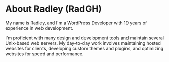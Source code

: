 <!--
**RadGH/RadGH** is a ✨ _special_ ✨ repository because its `README.md` (this file) appears on your GitHub profile:
https://github.com/RadGH

Here are some ideas to get you started:

- 🔭 I’m currently working on ...
- 🌱 I’m currently learning ...
- 👯 I’m looking to collaborate on ...
- 🤔 I’m looking for help with ...
- 💬 Ask me about ...
- 📫 How to reach me: ...
- 😄 Pronouns: ...
- ⚡ Fun fact: ...
-->

# About Radley (RadGH)

My name is Radley, and I'm a WordPress Developer with 19 years of experience in web development.

I'm proficient with many design and development tools and maintain several Unix-based web servers. My day-to-day work involves maintaining hosted websites for clients, developing custom themes and plugins, and optimizing websites for speed and performance.
